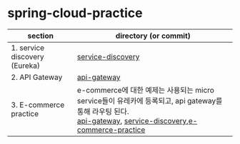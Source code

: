 # spring-cloud-practice

| section                       | directory (or commit)                                                                                                                                                                                                                                                                                                                                                                                                     |
|-------------------------------|---------------------------------------------------------------------------------------------------------------------------------------------------------------------------------------------------------------------------------------------------------------------------------------------------------------------------------------------------------------------------------------------------------------------------|
| 1. service discovery (Eureka) | [service-discovery](https://github.com/jihyunhillpark/spring-cloud-practice-repo/tree/main/service-discovery)                                                                                                                                                                                                                                                                                                             |
| 2. API Gateway                | [api-gateway](https://github.com/jihyunhillpark/spring-cloud-practice-repo/tree/main/api-gateway-service)                                                                                                                                                                                                                                                                                                                 |
| 3. E-commerce practice        | e-commerce에 대한 예제는 사용되는 micro service들이 유레카에 등록되고, api gateway를 통해 라우팅 된다.<br/>[api-gateway](https://github.com/jihyunhillpark/spring-cloud-practice-repo/tree/main/api-gateway-service), [service-discovery](https://github.com/jihyunhillpark/spring-cloud-practice-repo/tree/main/service-discovery),[e-commerce-practice](https://github.com/jihyunhillpark/spring-cloud-practice-repo/tree/main/e-commerce-practice) |
